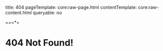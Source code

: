
title: 404
pageTemplate: core:raw-page.html
contentTemplate: core:raw-content.html
queryable: no

=*=*=*=

# 404 Not Found!
